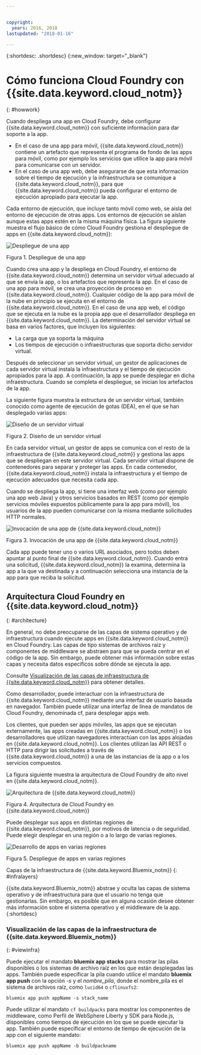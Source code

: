 ```yaml
---


copyright:
  years: 2016, 2018
lastupdated: "2018-01-16"

---
```


{:shortdesc: .shortdesc}
{:new_window: target="_blank"}

# Cómo funciona Cloud Foundry con {{site.data.keyword.cloud_notm}}
{: #howwork}

Cuando despliega una app en Cloud Foundry, debe configurar {{site.data.keyword.cloud_notm}} con suficiente información para dar soporte a la app.

* En el caso de una app para móvil, {{site.data.keyword.cloud_notm}} contiene un artefacto que representa el programa de fondo de las apps para móvil, como por ejemplo los servicios que utilice la app para móvil para comunicarse con un servidor.
* En el caso de una app web, debe asegurarse de que esta información sobre el tiempo de ejecución y la infraestructura se comunique a {{site.data.keyword.cloud_notm}}, para que {{site.data.keyword.cloud_notm}} pueda configurar el entorno de ejecución apropiado para ejecutar la app.

Cada entorno de ejecución, que incluye tanto móvil como web, se aísla del entorno de ejecución de otras apps. Los entornos de ejecución se aíslan aunque estas apps estén en la misma máquina física. La figura siguiente muestra el flujo básico de cómo Cloud Foundry gestiona el despliegue de apps en {{site.data.keyword.cloud_notm}}:

![Despliegue de una app](images/deploy.png)

Figura 1. Despliegue de una app

Cuando crea una app y la despliega en Cloud Foundry, el entorno de {{site.data.keyword.cloud_notm}} determina un servidor virtual adecuado al que se envía la app, o los artefactos que representa la app. En el caso de una app para móvil, se crea una proyección de proceso en {{site.data.keyword.cloud_notm}}. Cualquier código de la app para móvil de la nube en principio se ejecuta en el entorno de {{site.data.keyword.cloud_notm}}. En el caso de una app web, el código que se ejecuta en la nube es la propia app que el desarrollador despliega en {{site.data.keyword.cloud_notm}}. La determinación del servidor virtual se basa en varios factores, que incluyen los siguientes:

* La carga que ya soporta la máquina
* Los tiempos de ejecución o infraestructuras que soporta dicho servidor virtual.

Después de seleccionar un servidor virtual, un gestor de aplicaciones de cada servidor virtual instala la infraestructura y el tiempo de ejecución apropiados para la app. A continuación, la app se puede desplegar en dicha infraestructura. Cuando se completa el despliegue, se inician los artefactos de la app.

La siguiente figura
muestra la estructura de un servidor virtual, también conocido como agente de ejecución de gotas (DEA), en el que se han desplegado varias apps:

![Diseño de un servidor virtual](images/container-diego.png)

Figura 2. Diseño de un servidor virtual

En cada servidor virtual, un gestor de apps se comunica con el resto de la infraestructura de {{site.data.keyword.cloud_notm}} y gestiona las apps que se despliegan en este servidor virtual. Cada servidor virtual dispone de contenedores para separar y proteger las apps. En cada contenedor, {{site.data.keyword.cloud_notm}} instala la infraestructura y el tiempo de ejecución adecuados que necesita cada app.

Cuando se despliega la app, si tiene una interfaz web (como por ejemplo una app web Java) y otros servicios basados en REST (como por ejemplo servicios móviles expuestos públicamente para la app para móvil), los usuarios de la app pueden comunicarse con la misma mediante solicitudes HTTP normales.

![Invocación de una app de {{site.data.keyword.cloud_notm}}](images/execute.png)

Figura 3. Invocación de una app de {{site.data.keyword.cloud_notm}}

Cada app puede tener uno o varios URL asociados, pero todos deben apuntar al punto final de {{site.data.keyword.cloud_notm}}. Cuando entra una solicitud, {{site.data.keyword.cloud_notm}} la examina, determina la app a la que va destinada y a continuación selecciona una instancia de la app para que reciba la solicitud.


## Arquitectura Cloud Foundry en {{site.data.keyword.cloud_notm}}
{: #architecture}

En general, no debe preocuparse de las capas de sistema operativo y de infraestructura cuando ejecute apps en {{site.data.keyword.cloud_notm}} en Cloud Foundry. Las capas de tipo sistemas de archivos raíz y componentes de middleware se abstraen para que se pueda centrar en el código de la app. Sin embargo, puede obtener más información sobre estas capas y necesita datos específicos sobre dónde se ejecuta la app.

Consulte [Visualización de las capas de infraestructura de {{site.data.keyword.cloud_notm}}](cf.html#infralayers) para obtener detalles.

Como desarrollador, puede interactuar con la infraestructura de {{site.data.keyword.cloud_notm}} mediante una interfaz de usuario basada en navegador. También puede utilizar una interfaz de línea de mandatos de Cloud Foundry, denominada cf, para desplegar apps web.

Los clientes, que pueden ser apps móviles, las apps que se ejecutan externamente, las apps creadas en {{site.data.keyword.cloud_notm}} o los desarrolladores que utilizan navegadores interactúan con las apps alojadas en {{site.data.keyword.cloud_notm}}. Los clientes utilizan las API REST o HTTP para dirigir las solicitudes a través de {{site.data.keyword.cloud_notm}} a una de las instancias de la app o a los servicios compuestos.

La figura siguiente muestra la arquitectura de Cloud Foundry de alto nivel en {{site.data.keyword.cloud_notm}}.

![Arquitectura de {{site.data.keyword.cloud_notm}}](images/arch.png)

Figura 4. Arquitectura de Cloud Foundry en {{site.data.keyword.cloud_notm}}

Puede desplegar sus apps en distintas regiones de {{site.data.keyword.cloud_notm}}, por motivos de latencia o de seguridad. Puede elegir desplegar en una región o a lo largo de varias regiones.


![Desarrollo de apps en varias regiones](images/multi-region.png)

Figura 5. Despliegue de apps en varias regiones

Capas de la infraestructura de {{site.data.keyword.Bluemix_notm}}
{: #infralayers}


{{site.data.keyword.Bluemix_notm}} abstrae y oculta las capas de sistema operativo y de infraestructura para que el usuario no tenga que gestionarlas. Sin embargo, es posible que en alguna ocasión desee obtener más información sobre el sistema operativo y el middleware de la app.
{:shortdesc}

### Visualización de las capas de la infraestructura de {{site.data.keyword.Bluemix_notm}}
{: #viewinfra}

Puede ejecutar el mandato **bluemix app stacks** para mostrar las pilas disponibles o los sistemas de archivo raíz en los que están desplegadas las apps. También puede especificar la pila cuando utilice el mandato **bluemix app push** con la opción *-s* y el *nombre_pila*, donde el nombre_pila es el sistema de archivos raíz, como `lucid64` o `cflinuxfs2`:

```
bluemix app push appName -s stack_name
```

Puede utilizar el mandato `cf buildpacks` para mostrar los componentes de middleware, como Perfil de WebSphere Liberty y SDK para Node.js, disponibles como tiempos de ejecución en los que se puede ejecutar la app. También puede especificar el entorno de tiempo de ejecución de la app con el siguiente mandato:

```
bluemix app push appName -b buildpackname
```
